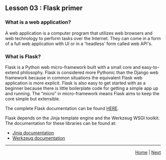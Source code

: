 ## Lesson 03 : Flask primer

### What is a web application?

A web application is a computer program that utilizes web browsers and web technology to perform tasks over the Internet. They can come in a form of a full web application with UI or in a 'headless' form called web API's.

### What is Flask?

Flask is a Python web micro-framework built with a small core and easy-to-extend philosophy. Flask is considered more Pythonic than the Django web framework because in common situations the equivalent Flask web application is more explicit. Flask is also easy to get started with as a beginner because there is little boilerplate code for getting a simple app up and running. The “micro” in micro-framework means Flask aims to keep the core simple but extensible.

The complete Flask documentation can be found [HERE](https://flask.palletsprojects.com/en/2.1.x/).

Flask depends on the Jinja template engine and the Werkzeug WSGI toolkit. The documentation for these libraries can be found at:
- [Jinja documentation](https://jinja.palletsprojects.com/)
- [Werkzeug documentation](https://werkzeug.palletsprojects.com/)




<hr/>
<div style="text-align: right"> 
<a href='/learning-basic-python-and-flask/lesson_02_basic_python'>Home</a> | <a href = '/learning-basic-python-and-flask/lesson_04_web_app1'>Next</a>
</div>